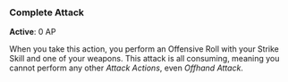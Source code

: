 ### Complete Attack
**Active**: 0 AP

When you take this action, you perform an Offensive Roll with your Strike Skill and one of your weapons. This attack is all consuming, meaning you cannot perform any other _Attack Actions_, even _Offhand Attack_. 